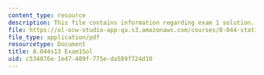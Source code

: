 ```yaml
---
content_type: resource
description: This file contains information regarding exam 1 solution.
file: https://ol-ocw-studio-app-qa.s3.amazonaws.com/courses/8-044-statistical-physics-i-spring-2013/c534076e1e47489f775eda589f724d10_MIT8_044S14_exam1sol_04.pdf
file_type: application/pdf
resourcetype: Document
title: 8.044s13 Exam1Sol
uid: c534076e-1e47-489f-775e-da589f724d10
---
```

